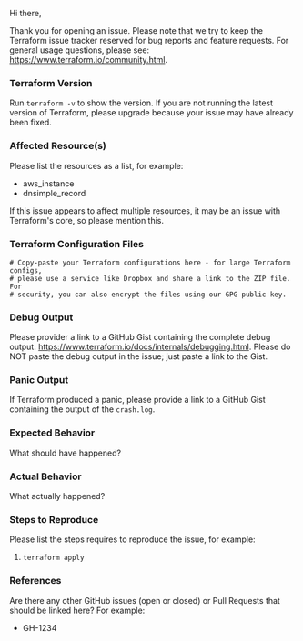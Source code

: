 Hi there,

Thank you for opening an issue. Please note that we try to keep the Terraform
issue tracker reserved for bug reports and feature requests. For general usage
questions, please see: https://www.terraform.io/community.html.

### Terraform Version
Run `terraform -v` to show the version. If you are not running the latest
version of Terraform, please upgrade because your issue may have already been
fixed.

### Affected Resource(s)
Please list the resources as a list, for example:
- aws_instance
- dnsimple_record

If this issue appears to affect multiple resources, it may be an issue with
Terraform's core, so please mention this.

### Terraform Configuration Files
```hcl
# Copy-paste your Terraform configurations here - for large Terraform configs,
# please use a service like Dropbox and share a link to the ZIP file. For
# security, you can also encrypt the files using our GPG public key.
```

### Debug Output
Please provider a link to a GitHub Gist containing the complete debug output:
https://www.terraform.io/docs/internals/debugging.html. Please do NOT paste the
debug output in the issue; just paste a link to the Gist.

### Panic Output
If Terraform produced a panic, please provide a link to a GitHub Gist containing
the output of the `crash.log`.

### Expected Behavior
What should have happened?

### Actual Behavior
What actually happened?

### Steps to Reproduce
Please list the steps requires to reproduce the issue, for example:
1. `terraform apply`

### References
Are there any other GitHub issues (open or closed) or Pull Requests that should
be linked here? For example:
- GH-1234
